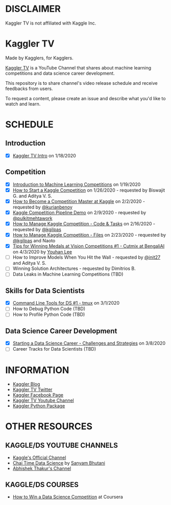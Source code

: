 # DISCLAIMER
Kaggler TV is not affiliated with Kaggle Inc.

# Kaggler TV
Made by Kagglers, for Kagglers.

[Kaggler TV](https://www.youtube.com/channel/UCI8Y-po83Y4LLnIdAe_cmNA/) is a YouTube Channel that shares about machine learning competitions and data science career development.

This repository is to share channel's video release schedule and receive feedbacks from users.

To request a content, please create an issue and describe what you'd like to watch and learn.

# SCHEDULE

## Introduction
- [x] [Kaggler TV Intro](https://www.youtube.com/playlist?list=PLFXBBYbamrKk7eo3fzeKnV_RQqx9bYYx5) on 1/18/2020

## Competition
- [x] [Introduction to Machine Learning Competitions](https://youtu.be/at9NHytskzc) on 1/19/2020
- [x] [How to Start a Kaggle Competition](https://youtu.be/WOsXjjSuefU) on 1/26/2020 - requested by Biswajit G. and Aditya V. S.
- [x] [How to Become a Competition Master at Kaggle](https://youtu.be/G2ZeYWRruKc) on 2/2/2020 - requested by [@kurianbenoy](https://github.com/kurianbenoy)
- [x] [Kaggle Competition Pipeline Demo](https://youtu.be/861NAO5-XJo) on 2/9/2020 - requested by [@pulkitmehtawork](https://github.com/pulkitmehtawork)
- [x] [How to Manage Kaggle Competition - Code & Tasks](https://youtu.be/HqhG7T9UL88) on 2/16/2020 - requested by [@kgilpas](https://github.com/kgilpas)
- [x] [How to Manage Kaggle Competition - Files](https://youtu.be/Dk1dznYe5kA) on 2/23/2020 - requested by [@kgilpas](https://github.com/kgilpas) and Naoto
- [x] [Tips for Winning Medals at Vision Competitions #1 - Cutmix at BengaliAI](https://youtu.be/NYPjruSyD9I) on 4/3/2020 by [Youhan Lee](https://www.kaggle.com/youhanlee)
- [ ] How to Improve Models When You Hit the Wall - requested by [@init27](https://github.com/init27) and Aditya V. S. 
- [ ] Winning Solution Architectures - requested by Dimitrios B.
- [ ] Data Leaks in Machine Learning Competitions (TBD)

## Skills for Data Scientists
- [x] [Command Line Tools for DS #1 - tmux](https://youtu.be/-hDuDf_NL1c) on 3/1/2020
- [ ] How to Debug Python Code (TBD)
- [ ] How to Profile Python Code (TBD)

## Data Science Career Development
- [x] [Starting a Data Science Career - Challenges and Strategies](https://youtu.be/r5WBnAw8B4E) on 3/8/2020
- [ ] Career Tracks for Data Scientists (TBD)

# INFORMATION
* [Kaggler Blog](https://kaggler.com)
* [Kaggler TV Twitter](https://twitter.com/kagglertv)
* [Kaggler Facebook Page](https://www.facebook.com/Kaggler/)
* [Kaggler TV Youtube Channel](https://www.youtube.com/c/KagglerTV)
* [Kaggler Python Package](https://github.com/jeongyoonlee/Kaggler)

# OTHER RESOURCES

## KAGGLE/DS YOUTUBE CHANNELS
* [Kaggle's Official Channel](https://www.youtube.com/channel/UCSNeZleDn9c74yQc-EKnVTA)
* [Chai Time Data Science](https://www.youtube.com/channel/UCRjtBP-o5FbgRzX2BHQEFtQ) by [Sanyam Bhutani](https://www.kaggle.com/init27)
* [Abhishek Thakur's Channel](https://www.youtube.com/channel/UCBPRJjIWfyNG4X-CRbnv78A)

## KAGGLE/DS COURSES
* [How to Win a Data Science Competition](https://coursera.org/learn/competitive-data-science) at Coursera
